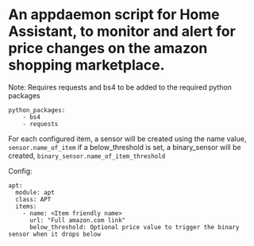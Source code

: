 # An appdaemon script for Home Assistant, to monitor and alert for price changes on the amazon shopping marketplace.

Note: Requires requests and bs4 to be added to the required python packages
```
python_packages:
    - bs4
    - requests
```

For each configured item, a sensor will be created using the name value, `sensor.name_of_item`
if a below_threshold is set, a binary_sensor will be created, `binary_sensor.name_of_item_threshold`

Config:<br/>
```
apt:
  module: apt
  class: APT
  items:
    - name: <Item friendly name>
      url: "Full amazon.com link"
      below_threshold: Optional price value to trigger the binary sensor when it drops below
```
